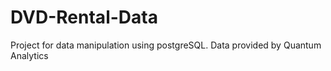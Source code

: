 # DVD-Rental-Data
Project for data manipulation using postgreSQL. Data provided by Quantum Analytics
